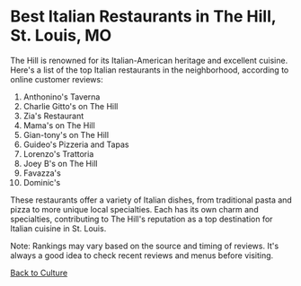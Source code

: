 # Best Italian Restaurants in The Hill, St. Louis, MO

The Hill is renowned for its Italian-American heritage and excellent cuisine. Here's a list of the top Italian restaurants in the neighborhood, according to online customer reviews:

1. Anthonino's Taverna
2. Charlie Gitto's on The Hill
3. Zia's Restaurant
4. Mama's on The Hill
5. Gian-tony's on The Hill
6. Guideo's Pizzeria and Tapas
7. Lorenzo's Trattoria
8. Joey B's on The Hill
9. Favazza's
10. Dominic's

These restaurants offer a variety of Italian dishes, from traditional pasta and pizza to more unique local specialties. Each has its own charm and specialties, contributing to The Hill's reputation as a top destination for Italian cuisine in St. Louis.

Note: Rankings may vary based on the source and timing of reviews. It's always a good idea to check recent reviews and menus before visiting.

[Back to Culture](Culture.md)
